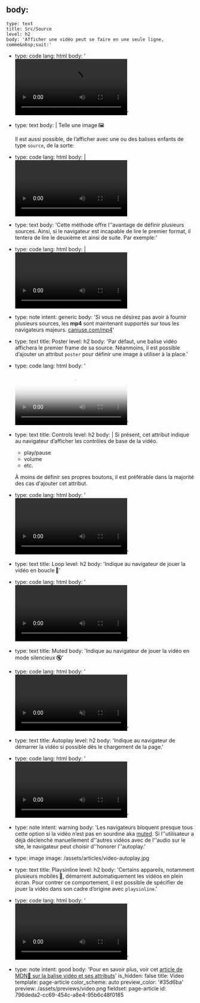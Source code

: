 body:
  -
    type: text
    title: Src/Source
    level: h2
    body: 'Afficher une vidéo peut se faire en une seule ligne, comme&nbsp;suit:'
  -
    type: code
    lang: html
    body: '<video src="video.mp4"></video>'
  -
    type: text
    body: |
      Telle une image&thinsp;🖼️
       
      Il est aussi possible, de l’afficher avec une ou des balises enfants de type `source`, de la&nbsp;sorte:
  -
    type: code
    lang: html
    body: |
      <video>
        <source src=”video.mp4”>
      </video>
  -
    type: text
    body: 'Cette méthode offre l''avantage de définir plusieurs sources. Ainsi, si le navigateur est incapable de lire le premier format, il tentera de lire le deuxième et ainsi de suite. Par&nbsp;exemple:'
  -
    type: code
    lang: html
    body: |
      <video>
        <source src=”video.mp4”>
        <source src=”video.webm”>
      </video>
  -
    type: note
    intent: generic
    body: 'Si vous ne désirez pas avoir à fournir plusieurs sources, les **mp4** sont maintenant supportés sur tous les navigateurs majeurs. [caniuse.com/mp4](https://caniuse.com/mp4)'
  -
    type: text
    title: Poster
    level: h2
    body: 'Par défaut, une balise vidéo affichera le premier frame de sa source. Néanmoins, il est possible d’ajouter un attribut `poster` pour définir une image à utiliser à la&nbsp;place.'
  -
    type: code
    lang: html
    body: '<video src="video.mp4" poster=”image.jpg”></video>'
  -
    type: text
    title: Controls
    level: h2
    body: |
      Si présent, cet attribut indique au navigateur d’afficher les contrôles de base de la vidéo. 
      
      - play/pause
      - volume
      - etc.
      
      À moins de définir ses propres boutons, il est préférable dans la majorité des cas d'ajouter cet attribut.
  -
    type: code
    lang: html
    body: '<video src="video.mp4" controls></video>'
  -
    type: text
    title: Loop
    level: h2
    body: 'Indique au navigateur de jouer la vidéo en boucle&thinsp;🔁'
  -
    type: code
    lang: html
    body: '<video src="video.mp4" loop></video>'
  -
    type: text
    title: Muted
    body: 'Indique au navigateur de jouer la vidéo en mode silencieux&thinsp;🔇'
  -
    type: code
    lang: html
    body: '<video src="video.mp4" muted></video>'
  -
    type: text
    title: Autoplay
    level: h2
    body: 'Indique au navigateur de démarrer la vidéo si possible dès le chargement de la&nbsp;page.'
  -
    type: code
    lang: html
    body: '<video src="video.mp4" autoplay></video>'
  -
    type: note
    intent: warning
    body: 'Les navigateurs bloquent presque tous cette option si la vidéo n’est pas en sourdine aka&nbsp;[muted](#muted). Si l''utilisateur a déjà déclenché manuellement d''autres vidéos avec de l''audio sur le site, le navigateur peut choisir d''honorer&nbsp;l''autoplay.'
  -
    type: image
    image: /assets/articles/video-autoplay.jpg
  -
    type: text
    title: Playsinline
    level: h2
    body: 'Certains appareils, notamment plusieurs mobiles&thinsp;📱, démarrent automatiquement les vidéos en plein écran. Pour contrer ce comportement, il est possible de spécifier de jouer la vidéo dans son cadre d’origine avec&nbsp;`playsinline`.'
  -
    type: code
    lang: html
    body: '<video src="video.mp4" playsinline></video>'
  -
    type: note
    intent: good
    body: 'Pour en savoir plus, voir cet [article de MDN🦖 sur la balise vidéo et ses&nbsp;attributs](https://developer.mozilla.org/fr/docs/Web/HTML/Element/video)'
is_hidden: false
title: Video
template: page-article
color_scheme: auto
preview_color: '#35d6ba'
preview: /assets/previews/video.png
fieldset: page-article
id: 796deda2-cc69-454c-a8e4-95b6c48f0185
